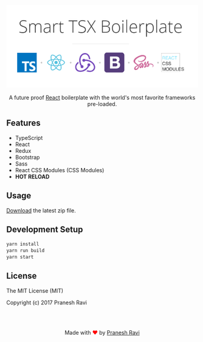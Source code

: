 <p align="center">
<img src="logo.png"/></p>

<p align="center">
A future proof <a href="https://facebook.github.io/react/">React</a> boilerplate with the world's most favorite frameworks pre-loaded.
</p>

## Features

- TypeScript
- React
- Redux
- Bootstrap
- Sass
- React CSS Modules (CSS Modules)
- **HOT RELOAD**

## Usage 

[Download](https://github.com/praneshr/smart-TSX-boilerplate/archive/master.zip) the latest zip file.

## Development Setup
```bash
yarn install
yarn run build
yarn start
```

## License

The MIT License (MIT)

Copyright (c) 2017 Pranesh Ravi

<br>
<br>

<p align="center">
Made with <font color="red">♥</font> by <a href="https://github.com/praneshr">Pranesh Ravi</a>
</p>
